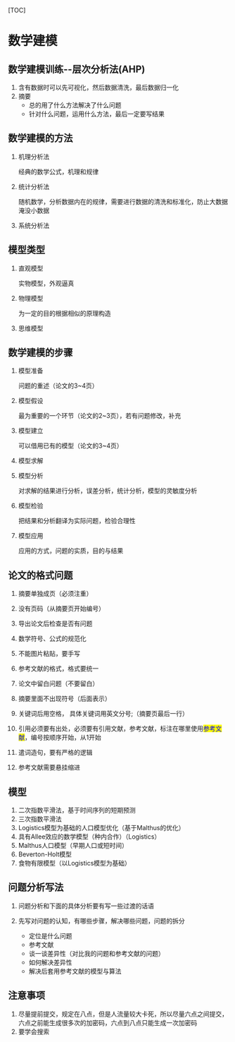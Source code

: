 [TOC]

# 数学建模

## 数学建模训练--层次分析法(AHP)

1. 含有数据时可以先可视化，然后数据清洗，最后数据归一化
2. 摘要
   - 总的用了什么方法解决了什么问题
   - 针对什么问题，运用什么方法，最后一定要写结果

## 数学建模的方法

1. 机理分析法

   经典的数学公式，机理和规律

2. 统计分析法

   随机数学，分析数据内在的规律，需要进行数据的清洗和标准化，防止大数据淹没小数据

3. 系统分析法

## 模型类型

1. 直观模型

   实物模型，外观逼真

2. 物理模型

   为一定的目的根据相似的原理构造

3. 思维模型

## 数学建模的步骤

1. 模型准备

   问题的重述（论文的3~4页）

2. 模型假设

   最为重要的一个环节（论文的2~3页），若有问题修改，补充

3. 模型建立

   可以借用已有的模型（论文的3~4页）

4. 模型求解

5. 模型分析

   对求解的结果进行分析，误差分析，统计分析，模型的灵敏度分析

6. 模型检验

   把结果和分析翻译为实际问题，检验合理性

7. 模型应用

   应用的方式，问题的实质，目的与结果

## 论文的格式问题

1. 摘要单独成页（必须注重）

2. 没有页码（从摘要页开始编号）

3. 导出论文后检查是否有问题

4. 数学符号、公式的规范化

5. 不能图片粘贴，要手写

6. 参考文献的格式，格式要统一

7. 论文中留白问题（不要留白）

8. 摘要里面不出现符号（后面表示）

9. 关键词后用空格， 具体关键词用英文分号;（摘要页最后一行）

10. 引用必须要有出处，必须要有引用文献，参考文献，标注在哪里使用<mark style="color: blue;">参考文献</mark>，编号按顺序开始，从1开始

11. 遣词造句，要有严格的逻辑

12. 参考文献需要悬挂缩进


## 模型

1. 二次指数平滑法，基于时间序列的短期预测
2. 三次指数平滑法
3. Logistics模型为基础的人口模型优化（基于Malthus的优化）
4. 具有Allee效应的数学模型（种内合作）（Logistics）
5. Malthus人口模型（早期人口或短时间）
6. Beverton-Holt模型 
7. 食物有限模型（以Logistics模型为基础）

## 问题分析写法

1. 问题分析和下面的具体分析要有写一些过渡的话语

2. 先写对问题的认知，有哪些步骤，解决哪些问题，问题的拆分

   - 定位是什么问题
   - 参考文献
   - 谈一谈差异性（对比我的问题和参考文献的问题）
   - 如何解决差异性
   - 解决后套用参考文献的模型与算法

## 注意事项

1. 尽量提前提交，规定在八点，但是人流量较大卡死，所以尽量六点之间提交，六点之前能生成很多次的加密码，六点到八点只能生成一次加密码
2. 要学会搜索